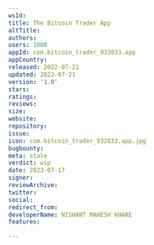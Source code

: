 ```yaml
---
wsId: 
title: The Bitcoin Trader App
altTitle: 
authors: 
users: 1000
appId: com.bitcoin_trader_932833.app
appCountry: 
released: 2022-07-21
updated: 2022-07-21
version: '1.0'
stars: 
ratings: 
reviews: 
size: 
website: 
repository: 
issue: 
icon: com.bitcoin_trader_932833.app.jpg
bugbounty: 
meta: stale
verdict: wip
date: 2023-07-17
signer: 
reviewArchive: 
twitter: 
social: 
redirect_from: 
developerName: NISHANT MAHESH KHARE
features: 

---
```


